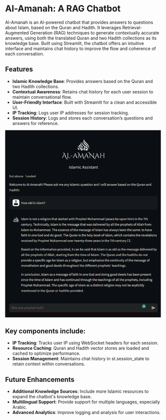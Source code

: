# Al-Amanah: A RAG Chatbot

Al-Amanah is an AI-powered chatbot that provides answers to questions about Islam, based on the Quran and Hadith. It leverages Retrieval-Augmented Generation (RAG) techniques to generate contextually accurate answers, using both the translated Quran and two Hadith collections as its knowledge base. Built using Streamlit, the chatbot offers an intuitive interface and maintains chat history to improve the flow and coherence of each conversation.

## Features

- **Islamic Knowledge Base**: Provides answers based on the Quran and two Hadith collections.
- **Contextual Awareness**: Retains chat history for each user session to maintain conversational flow.
- **User-Friendly Interface**: Built with Streamlit for a clean and accessible UI.
- **IP Tracking**: Logs user IP addresses for session tracking.
- **Session History**: Logs and stores each conversation’s questions and answers for reference.

![Al-Amanah](images/s1.png)

## Key components include:

- **IP Tracking**: Tracks user IP using WebSocket headers for each session.
- **Resource Caching**: Quran and Hadith vector stores are loaded and cached to optimize performance.
- **Session Management**: Maintains chat history in st.session_state to retain context within conversations.

## Future Enhancements

- **Additional Knowledge Sources**: Include more Islamic resources to expand the chatbot's knowledge base.
- **Multilingual Support**: Provide support for multiple languages, especially Arabic.
- **Advanced Analytics**: Improve logging and analysis for user interactions.
